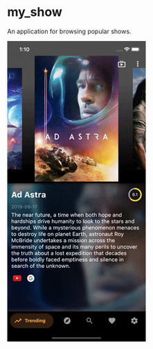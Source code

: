 # my_show

An application for browsing popular shows.

![image](https://github.com/cyeung11/my_show/blob/master/screen.gif)